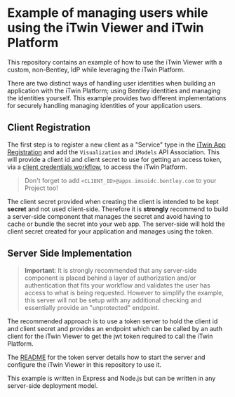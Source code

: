 # Example of managing users while using the iTwin Viewer and iTwin Platform

This repository contains an example of how to use the iTwin Viewer with a custom, non-Bentley, IdP while leveraging the iTwin Platform.

There are two distinct ways of handling user identities when building an application with the iTwin Platform; using Bentley identities and managing the identities yourself. This example provides two different implementations for securely handling managing identities of your application users.

## Client Registration

The first step is to register a new client as a "Service" type in the [iTwin App Registration](https://developer.bentley.com/my-apps/) and add the `Visualization` and `iModels` API Association. This will provide a client id and client secret to use for getting an access token, via a [client credentials workflow](https://developer.bentley.com/apis/overview/authorization/#clientcredentialflow), to access the iTwin Platform.

> Don't forget to add `<CLIENT_ID>@apps.imsoidc.bentley.com` to your Project too!

The client secret provided when creating the client is intended to be kept __secret__ and not used client-side. Therefore it is __strongly__ recommend to build a server-side component that manages the secret and avoid having to cache or bundle the secret into your web app. The server-side will hold the client secret created for your application and manages using the token.

## Server Side Implementation

> __Important__: It is strongly recommended that any server-side component is placed behind a layer of authorization and/or authentication that fits your workflow and validates the user has access to what is being requested. However to simplify the example, this server will not be setup with any additional checking and essentially provide an "unprotected" endpoint.


The recommended approach is to use a token server to hold the client id and client secret and provides an endpoint which can be called by an auth client for the iTwin Viewer to get the jwt token required to call the iTwin Platform.

The [README](./token-server/README.md) for the token server details how to start the server and configure the iTwin Viewer in this repository to use it.

This example is written in Express and Node.js but can be written in any server-side deployment model.
